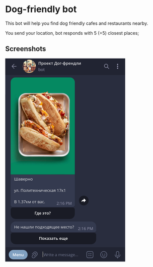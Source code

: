 # Dog-friendly bot

This bot will help you find dog friendly cafes and restaurants nearby.

You send your location, bot responds with 5 (+5) closest places;

## Screenshots

![dog-friendly-bot](./screenshots/example.png "dog-friendly-bot")

